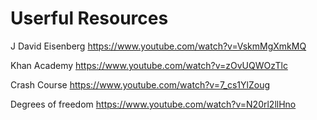 # Userful Resources

J David Eisenberg
https://www.youtube.com/watch?v=VskmMgXmkMQ

Khan Academy
https://www.youtube.com/watch?v=zOvUQWOzTlc

Crash Course
https://www.youtube.com/watch?v=7_cs1YlZoug

Degrees of freedom
https://www.youtube.com/watch?v=N20rl2llHno
